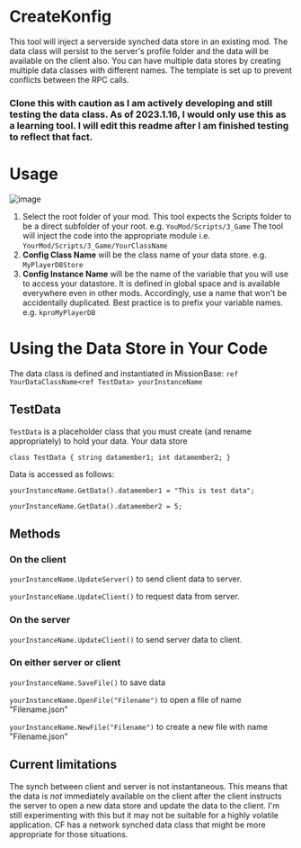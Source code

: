 # CreateKonfig
This tool will inject a serverside synched data store in an existing mod. The data class will persist to the server's profile folder and the data will be available on the client also.  You can have multiple data stores by creating multiple data classes with different names. The template is set up to prevent conflicts between the RPC calls. 
### Clone this with caution as I am actively developing and still testing the data class. As of 2023.1.16, I would only use this as a learning tool. I will edit this readme after I am finished testing to reflect that fact. ###

# Usage
![image](https://user-images.githubusercontent.com/44187035/212992705-bb5886aa-e1e0-4e45-9442-31581caf8c27.png)

1. Select the root folder of your mod.  This tool expects the Scripts folder to be a direct subfolder of your root.  e.g. `YouMod/Scripts/3_Game` The tool will inject the code into the appropriate module i.e. `YourMod/Scripts/3_Game/YourClassName`
2. __Config Class Name__ will be the class name of your data store. e.g. `MyPlayerDBStore`
3. __Config Instance Name__ will be the name of the variable that you will use to access your datastore.  It is defined in global space and is available everywhere even in other mods.  Accordingly, use a name that won't be accidentally duplicated. Best practice is to prefix your variable names.  e.g. `kproMyPlayerDB`

# Using the Data Store in Your Code

The data class is defined and instantiated in MissionBase:  `ref YourDataClassName<ref TestData> yourInstanceName`

## TestData
`TestData` is a placeholder class that you must create (and rename appropriately) to hold your data.  Your data store
   
`class TestData
{
   string datamember1;
   int datamember2;
}`

Data is accessed as follows: 
   
`yourInstanceName.GetData().datamember1 = "This is test data";`
   
`yourInstanceName.GetData().datamember2 = 5;`

## Methods

### On the client
`yourInstanceName.UpdateServer()`  to send client data to server.
   
`yourInstanceName.UpdateClient()` to request data from server.

### On the server
`yourInstanceName.UpdateClient()` to send server data to client.

### On either server or client
`yourInstanceName.SaveFile()`  to save data

`yourInstanceName.OpenFile("Filename")` to open a file of name "Filename.json"

`yourInstanceName.NewFile("Filename")` to create a new file with name "Filename.json"

## Current limitations
The synch between client and server is not instantaneous.  This means that the data is *not* immediately available on the client after the client instructs the server to open a new data store and update the data to the client. I'm still experimenting with this but it may not be suitable for a highly volatile application. CF has a network synched data class that might be more appropriate for those situations.


